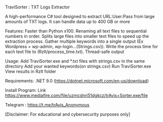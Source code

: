 TraviSorter : TXT Logs Extractor

A high-performance C# tool designed to extract URL:User:Pass from large amounts of TXT logs. It can handle data up to 400 GB or more

Features:
Faster than Python x100.
Renaming all text files to sequential numbers in order.
Splits large files into smaller text files to speed up the extraction process.
Gather multiple keywords into a single output (Ex Wordpress = wp-admin, wp-login...(Strings.csv)).
Write the process time for each text file to (Rzlt/process_time.txt).
Thread-safe output


Usage:
Add TraviSorter.exe and *.txt files  with strings.csv in the same directory
Add your wanted keywords(on strings.csv)
Run TraviSorter.exe
View results in Rzlt folder


Requirements:
.NET 9.0 (https://dotnet.microsoft.com/en-us/download)


Install Program:
Link https://www.mediafire.com/file/uzmcdnri51dgkcz/trAvis+Sorter.exe/file

Telegram : https://t.me/trAvis_Anonymous

[Disclaimer: For educational and cybersecurity purposes only]
